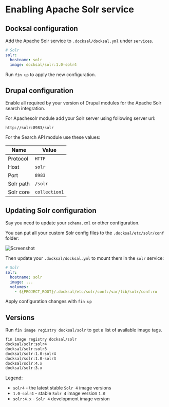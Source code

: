 # Enabling Apache Solr service


## Docksal configuration

Add the Apache Solr service to `.docksal/docksal.yml` under `services`.

```yaml
# Solr
solr:
  hostname: solr
  image: docksal/solr:1.0-solr4
```

Run `fin up` to apply the new configuration.


## Drupal configuration

Enable all required by your version of Drupal modules for the Apache Solr search integration.

For Apachesolr module add your Solr server using following server url:

```
http://solr:8983/solr
```

For the Search API module use these values:

| Name | Value |
|---|---|
| Protocol | `HTTP` |
| Host | `solr` |
| Port | `8983` |
| Solr path | `/solr` |
| Solr core | `collection1` |


## Updating Solr configuration

Say you need to update your `schema.xml` or other configuration.

You can put all your custom Solr config files to the `.docksal/etc/solr/conf` folder:

![Screenshot](../_img/apache-solr-conf-folder.png)

Then update your `.docksal/docksal.yml` to mount them in the `solr` service:

```yaml
# Solr
solr:
  hostname: solr
  image: ...
  volumes:
    - ${PROJECT_ROOT}/.docksal/etc/solr/conf:/var/lib/solr/conf:ro
```

Apply configuration changes with `fin up`


## Versions

Run `fin image registry docksal/solr` to get a list of available image tags.

```bash
fin image registry docksal/solr
docksal/solr:solr4
docksal/solr:solr3
docksal/solr:1.0-solr4
docksal/solr:1.0-solr3
docksal/solr:4.x
docksal/solr:3.x
```

Legend: 

- `solr4` - the latest stable `Solr 4` image versions
- `1.0-solr4` - stable `Solr 4` image version `1.0`
- `solr:4.x` - `Solr 4` development image version  

